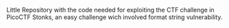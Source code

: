 Little Repository with the code needed for exploiting the CTF challenge in PicoCTF Stonks, an easy challenge wich involved format string vulnerability.

